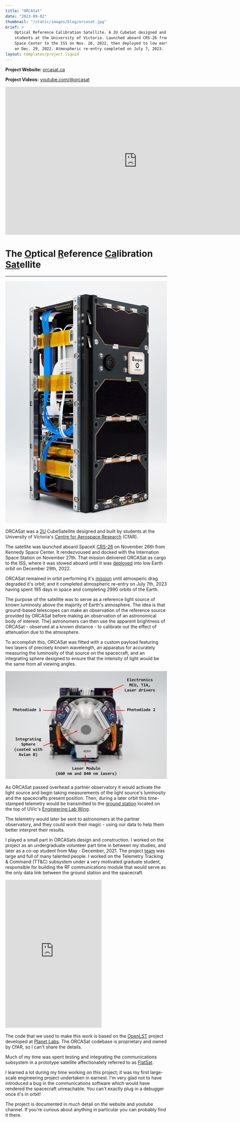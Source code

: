 ```yaml
---
title: "ORCASat"
date: "2023-09-02"
thumbnail: "/static/images/blog/orcasat.jpg"
brief: >
    Optical Reference Calibration Satellite. A 2U CubeSat designed and built by
    students at the University of Victoria. Launched aboard CRS-26 from Kennedy
    Space Center to the ISS on Nov. 26, 2022, then deployed to low earth orbit
    on Dec. 29, 2022. Atmospheric re-entry completed on July 7, 2023.
layout: templates/project.liquid
---
```


**Project Website:** [orcasat.ca](https://www.orcasat.ca/)

**Project Videos:**  [youtube.com/@orcasat](https://www.youtube.com/@orcasat/videos)

<iframe width="820" height="461" src="https://www.youtube.com/embed/G63-7mH1iBc" title="WE BUILT A CUBESAT: This is ORCASat" frameborder="0" allow="accelerometer; autoplay; clipboard-write; encrypted-media; gyroscope; picture-in-picture; web-share" referrerpolicy="strict-origin-when-cross-origin" allowfullscreen></iframe>

# The <u>O</u>ptical <u>R</u>eference <u>Ca</u>libration <u>Sat</u>ellite
---
<img src="/static/images/blog/orcasat2.jpg" alt="ORCASat" width="{{ site.bodyWidth }}">

ORCASat was a [2U](https://www.nasa.gov/what-are-smallsats-and-cubesats/)
CubeSatellite designed and built by students at the University of Victoria's
[Centre for Aerospace Research](https://www.uvic-cfar.com/) (CfAR).

The satellite was launched aboard SpaceX
[CRS-26](https://en.wikipedia.org/wiki/SpaceX_CRS-26) on November 26th from
Kennedy Space Center. It rendezvoused and docked with the Internation Space
Station on November 27th. That mission delivered ORCASat as cargo to the ISS,
where it was stowed aboard until it was
[deployed](https://www.orcasat.ca/updates/deployment) into low Earth orbit on
December 29th, 2022.

ORCASat remained in orbit performing it's [mission](https://www.orcasat.ca/mission)
until atmosperic drag degraded it's orbit; and it completed atmospheric re-entry
on July 7th, 2023 having spent 195 days in space and completing 2990 orbits of
the Earth.

The purpose of the satellite was to serve as a reference light source of known
luminosty above the majority of Earth's atmosphere. The idea is that ground-based
telescopes can make an observation of the reference source provided by ORCASat
before making an observation of an astronomical body of interest. The]
astronomers can then use the apparent brightness of ORCASat - observed at a
known distance - to calibrate out the effect of attenuation due to the atmosphere.

To accomplish this, ORCASat was fitted with a custom payload featuring two lasers
of precisely known wavelength, an apparatus for accurately measuring the
luminosity of that source on the spacecraft, and an integrating sphere designed
to ensure that the intensity of light would be the same from all viewing angles.

<img src="/static/images/blog/orcasat-payload.jpg" alt="Custom Light Source Payload" width="{{ site.bodyWidth }}">

As ORCASat passed overhead a partner observatory it would activate the light source
and begin taking measurements of the light source's luminosity and the spacecrafts
present position. Then, during a later orbit this time-stamped telemetry would be
transmitted to the
[ground station](https://www.orcasat.ca/updates/ground-station-antenna-installation)
located on the top of UVic's
[Engineering Lab Wing](https://www.uvic.ca/search/maps-buildings/buildings/engineering-lab-wing.php).

The telemetry would later be sent to astronomers at the partner observatory, and
they could work their magic - using our data to help them better interpret their
results.

I played a small part in ORCASats design and construction. I worked on the
project as an undergraduate volunteer part time in between my studies, and
later as a co-op student from May - December, 2021. The project
[team](https://www.orcasat.ca/team) was large and full of many talented people.
I worked on the Telemetry Tracking & Command (TT&C) subsystem under a very
motivated graduate student, responsible for building the RF communications
module that would serve as the only data link between the ground station and
the spacecraft.

<iframe width="{{ site.bodyWidth }}" height="461" src="https://www.youtube.com/embed/A0LK0woRi-s" title="ORCASat Antenna Evolution" frameborder="0" allow="accelerometer; autoplay; clipboard-write; encrypted-media; gyroscope; picture-in-picture; web-share" referrerpolicy="strict-origin-when-cross-origin" allowfullscreen></iframe>

The code that we used to make this work is based on the
[OpenLST](https://github.com/OpenLST/openlst) project developed at
[Planet Labs](https://www.planet.com/). The ORCASat codebase is proprietary and
owned by CfAR, so I can't share the details.

Much of my time was spent testing and integrating the communications subsystem
in a prototype satellite affectionately referred to as
[FlatSat](https://www.orcasat.ca/updates/flatsat-v1).

I learned a lot during my time working on this project; it was my first
large-scale engineering project undertaken in earnest. I'm very glad not to have
introduced a bug in the communications software which would have rendered the 
spacecraft unreachable. You can't exactly plug in a debugger once it's in orbit!

The project is documented in much detail on the website and youtube channel.
If you're curious about anything in particular you can probably find it there.
